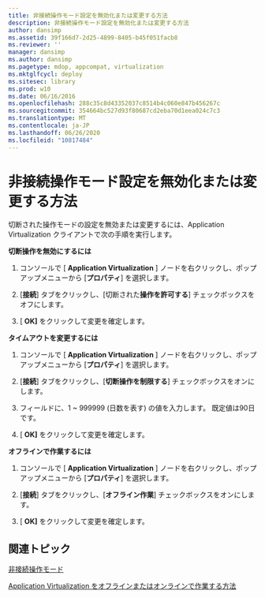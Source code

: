 ```yaml
---
title: 非接続操作モード設定を無効化または変更する方法
description: 非接続操作モード設定を無効化または変更する方法
author: dansimp
ms.assetid: 39f166d7-2d25-4899-8405-b45f051facb8
ms.reviewer: ''
manager: dansimp
ms.author: dansimp
ms.pagetype: mdop, appcompat, virtualization
ms.mktglfcycl: deploy
ms.sitesec: library
ms.prod: w10
ms.date: 06/16/2016
ms.openlocfilehash: 288c35c8d43352037c8514b4c060e847b456267c
ms.sourcegitcommit: 354664bc527d93f80687cd2eba70d1eea024c7c3
ms.translationtype: MT
ms.contentlocale: ja-JP
ms.lasthandoff: 06/26/2020
ms.locfileid: "10817484"
---
```

# 非接続操作モード設定を無効化または変更する方法


切断された操作モードの設定を無効または変更するには、Application Virtualization クライアントで次の手順を実行します。

**切断操作を無効にするには**

1.  コンソールで [ **Application Virtualization** ] ノードを右クリックし、ポップアップメニューから [**プロパティ**] を選択します。

2.  [**接続**] タブをクリックし、[切断された**操作を許可する**] チェックボックスをオフにします。

3.  [ **OK]** をクリックして変更を確定します。

**タイムアウトを変更するには**

1.  コンソールで [ **Application Virtualization** ] ノードを右クリックし、ポップアップメニューから [**プロパティ**] を選択します。

2.  [**接続**] タブをクリックし、[**切断操作を制限する**] チェックボックスをオンにします。

3.  フィールドに、1 ~ 999999 (日数を表す) の値を入力します。 既定値は90日です。

4.  [ **OK]** をクリックして変更を確定します。

**オフラインで作業するには**

1.  コンソールで [ **Application Virtualization** ] ノードを右クリックし、ポップアップメニューから [**プロパティ**] を選択します。

2.  [**接続**] タブをクリックし、[**オフライン作業**] チェックボックスをオンにします。

3.  [ **OK]** をクリックして変更を確定します。

## 関連トピック


[非接続操作モード](disconnected-operation-mode.md)

[Application Virtualization をオフラインまたはオンラインで作業する方法](how-to-work-offline-or-online-with-application-virtualization.md)

 

 





